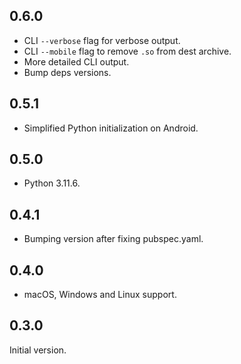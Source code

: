## 0.6.0

* CLI `--verbose` flag for verbose output.
* CLI `--mobile` flag to remove `.so` from dest archive.
* More detailed CLI output.
* Bump deps versions.

## 0.5.1

* Simplified Python initialization on Android.

## 0.5.0

* Python 3.11.6.

## 0.4.1

* Bumping version after fixing pubspec.yaml.

## 0.4.0

* macOS, Windows and Linux support.

## 0.3.0

Initial version.